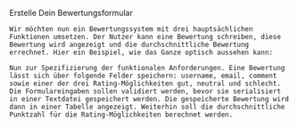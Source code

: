 Erstelle Dein Bewertungsformular

    Wir möchten nun ein Bewertungssystem mit drei hauptsächlichen Funktionen umsetzen. Der Nutzer kann eine Bewertung schreiben, diese Bewertung wird angezeigt und die durchschnittliche Bewertung errechnet. Hier ein Beispiel, wie das Ganze optisch aussehen kann:

    Nun zur Spezifizierung der funktionalen Anforderungen. Eine Bewertung lässt sich über folgende Felder speichern: username, email, comment sowie einer der drei Rating-Möglichkeiten gut, neutral und schlecht. Die Formulareingaben sollen validiert werden, bevor sie serialisiert in einer Textdatei gespeichert werden. Die gespeicherte Bewertung wird dann in einer Tabelle angezeigt. Weiterhin soll die durchschnittliche Punktzahl für die Rating-Möglichkeiten berechnet werden.